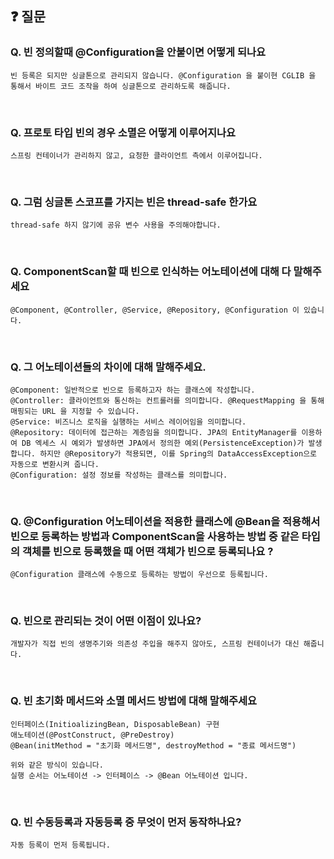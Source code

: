 ## ❓ 질문

### Q. 빈 정의할때 @Configuration을 안붙이면 어떻게 되나요
```
빈 등록은 되지만 싱글톤으로 관리되지 않습니다. @Configuration 을 붙이현 CGLIB 을 통해서 바이트 코드 조작을 하여 싱글톤으로 관리하도록 해줍니다.
```
<br>

### Q. 프로토 타입 빈의 경우 소멸은 어떻게 이루어지나요
``` 
스프링 컨테이너가 관리하지 않고, 요청한 클라이언트 측에서 이루어집니다.
```
<br>

### Q. 그럼 싱글톤 스코프를 가지는 빈은 thread-safe 한가요
```
thread-safe 하지 않기에 공유 변수 사용을 주의해야합니다.
```
<br>

### Q. ComponentScan할 때 빈으로 인식하는 어노테이션에 대해 다 말해주세요
```
@Component, @Controller, @Service, @Repository, @Configuration 이 있습니다.
```
<br>

### Q. 그 어노테이션들의 차이에 대해 말해주세요.
```
@Component: 일반적으로 빈으로 등록하고자 하는 클래스에 작성합니다.
@Controller: 클라이언트와 통신하는 컨트롤러를 의미합니다. @RequestMapping 을 통해 매핑되는 URL 을 지정할 수 있습니다.
@Service: 비즈니스 로직을 실행하는 서비스 레이어임을 의미합니다.
@Repository: 데이터에 접근하는 계층임을 의미합니다. JPA의 EntityManager를 이용하여 DB 엑세스 시 예외가 발생하면 JPA에서 정의한 예외(PersistenceException)가 발생합니다. 하지만 @Repository가 적용되면, 이를 Spring의 DataAccessException으로 자동으로 변환시켜 줍니다.
@Configuration: 설정 정보를 작성하는 클래스를 의미합니다.
```
<br>


### Q. @Configuration 어노테이션을 적용한 클래스에 @Bean을 적용해서 빈으로 등록하는 방법과 ComponentScan을 사용하는 방법 중 같은 타입의 객체를 빈으로 등록했을 때 어떤 객체가 빈으로 등록되나요 ?
```
@Configuration 클래스에 수동으로 등록하는 방법이 우선으로 등록됩니다.
```
<br>

### Q. 빈으로 관리되는 것이 어떤 이점이 있나요?
```
개발자가 직접 빈의 생명주기와 의존성 주입을 해주지 않아도, 스프링 컨테이너가 대신 해줍니다.
```
<br>

### Q. 빈 초기화 메서드와 소멸 메서드 방법에 대해 말해주세요
```
인터페이스(InitioalizingBean, DisposableBean) 구현
애노테이션(@PostConstruct, @PreDestroy)
@Bean(initMethod = "초기화 메서드명", destroyMethod = "종료 메서드명")

위와 같은 방식이 있습니다.
실행 순서는 어노테이션 -> 인터페이스 -> @Bean 어노테이션 입니다.
```
<br>

### Q. 빈 수동등록과 자동등록 중 무엇이 먼저 동작하나요?
```
자동 등록이 먼저 등록됩니다.
```
<br>
